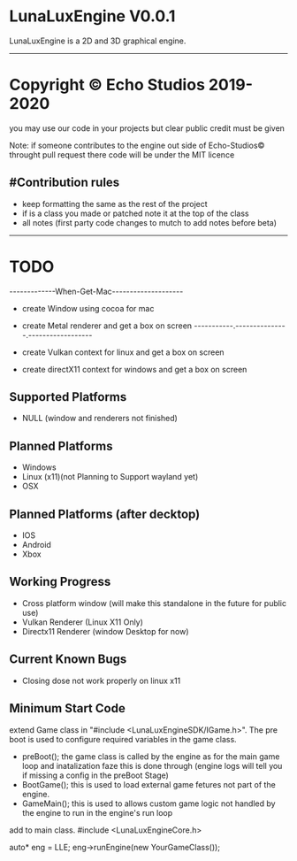 # LunaLuxEngine V0.0.1
LunaLuxEngine is a 2D and 3D graphical engine.

----------------------------------------------------------------------------------------------
# Copyright © Echo Studios 2019-2020

you may use our code in your projects but clear public credit must be given

Note: if someone contributes to the engine out side of Echo-Studios© throught pull request there code will be under the MIT licence

#Contribution rules
----------------------------------------------------------------------------------------------
- keep formatting the same as the rest of the project
- if is a class you made or patched note it at the top of the class
- all notes (first party code changes to mutch to add notes before beta)

----------------------------------------------------------------------------------------------
# TODO
-------------When-Get-Mac--------------------
- create Window using cocoa for mac
- create Metal renderer and get a box on screen
-----------.---------------.------------------

- create Vulkan context for linux and get a box on screen
- create directX11 context for windows and get a box on screen

Supported Platforms
-----------------------------------------------------------------------------------------------
- NULL (window and renderers not finished)

Planned Platforms
-----------------------------------------------------------------------------------------------
 - Windows
 - Linux (x11)(not Planning to Support wayland yet)
 - OSX

Planned Platforms (after decktop)
-----------------------------------------------------------------------------------------------
 - IOS
 - Android
 - Xbox

Working Progress
------------------------------------------------------------------------------------------------
- Cross platform window (will make this standalone in the future for public use)
- Vulkan Renderer (Linux X11 Only)
- Directx11 Renderer (window Desktop for now)

Current Known Bugs
------------------------------------------------------------------------------------------------
- Closing dose not work properly on linux x11

Minimum Start Code
------------------------------------------------------------------------------------------------
extend Game class in "#include <LunaLuxEngineSDK/IGame.h>".
The pre boot is used to configure required variables in the game class.
- preBoot();
the game class is called by the engine as for the main game loop and inatalization faze this is done through
(engine logs will tell you if missing a config in the preBoot Stage)
- BootGame();
this is used to load external game fetures not part of the engine.
- GameMain();
this is used to allows custom game logic not handled by the engine to run in the engine's run loop

add to main class.
#include <LunaLuxEngineCore.h>

auto* eng = LLE;
eng->runEngine(new YourGameClass());
